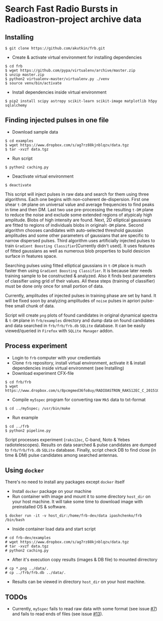 # Search Fast Radio Bursts in Radioastron-project archive data

## Installing

```
$ git clone https://github.com/akutkin/frb.git
```
- Create & activate virtual environment for installing dependencies
```
$ cd frb
$ wget https://github.com/pypa/virtualenv/archive/master.zip
$ unzip master.zip
$ python2 virtualenv-master/virtualenv.py ./venv
$ source venv/bin/activate
```
- Install dependencies inside virtual environment
```
$ pip2 install scipy astropy scikit-learn scikit-image matplotlib h5py sqlalchemy
```

## Finding injected pulses in one file

- Download sample data
```
$ cd examples
$ wget https://www.dropbox.com/s/ag7rz88kjnblqzv/data.tgz
$ tar -xvzf data.tgz
```
- Run  script
```
$ python2 caching.py
```

- Deactivate virtual environment
```
$ deactivate
```
This script will inject pulses in raw data and search for them using three algorithms. Each one begins with non-coherent de-dispersion. First one shear ``t-DM`` plane on universal value and average frequencies to find peaks in time and then DM. Last two use pre-processing the resulting ``t-DM`` plane to reduce the noise and exclude some extended regions of atypicaly high amplitude. Blobs of high intensity are found. Next, 2D elliptical gaussians are fitted to regions of individuals blobs in original``t-DM`` plane. Second algorithm chooses candidates with auto-selected threshold gaussian amplitudes and some other parameters of gaussians that are specific to narrow dispersed pulses. Third algorithm uses artificially injected pulses to train ``Gradient Boosting Classifier``[Currently didn't used]. It uses features of fitted gaussians as well as numerous blob properties to build desicion surface in features space.


Searching pulses using fitted elliptical gaussians in ``t-DM`` place is much faster then using ``Gradient Boosting Classifier``. It is because later needs training sample to be constructed & analyzed. Also it finds best parameters of
classifier using grid of their values. All these steps (training of classifier) must be done only once for small portion of data. 


Currently, amplitudes of injected pulses in training phase are set by hand. It will be fixed soon by analyzing amplitudes of `noise` pulses in apriori pulse-free small chunk of data.

Script will create ``png`` plots of found candidates in original dynamical spectra & ``t-DM`` plane in ``frb/examples`` directory and dump data on found candidates and data searched in ``frb/frb/frb.db`` ``SQLite`` database.  It can be easily viewed/queried in ``Firefox`` with ``SQLite Manager`` addon.

## Process experiment
- Login to ``frb`` computer with your credientials
- Clone ``frb`` repository, install virtual environment, activate it & install dependencies inside virtual environment (see Installing)
- Download experiment CFX-file
```
$ cd frb/frb
$ wget https://www.dropbox.com/s/8pcmgmed36fo8uy/RADIOASTRON_RAKS12EC_C_20151030T210000_ASC_V1.cfx
```
- Compile ``my5spec`` program for converting raw ``Mk5`` data to txt-format
```
$ cd ../my5spec; /usr/bin/make
```
- Run example
```
$ cd ../frb
$ python2 pipeline.py
```
Script processes experiment (``raks12ec``, C-band, Noto & Yebes radiotelescopes). Results on data searched & pulse candidates are dumped to ``frb/frb/frb.db`` ``SQLite`` database. Finally, script check DB to find close (in time & DM) pulse candidates among searched antennas.

## Using ``docker``

There's no need to install any packages except ``docker`` itself

- Install ``docker`` package on your machine
- Run container with image and mount it to some directory ``host_dir`` on your host machine. It will take some time to download image with preinstalled OS & software.
```
$ docker run -it -v host_dir:/home/frb-dev/data ipashchenko/frb /bin/bash
```
- Inside container load data and start script
```
# cd frb-dev/examples
# wget https://www.dropbox.com/s/ag7rz88kjnblqzv/data.tgz
# tar -xvzf data.tgz
# python2 caching.py
```
- After it's execution copy results (images & DB file) to mounted dirrectory
```
# cp *.png ../data/.
# cp ../frb/frb.db ../data/.
```
- Results can be viewed in directory ``host_dir`` on your host machine.

## TODOs

- Currently, ``my5spec`` fails to read raw data with some format (see issue [#7](https://github.com/akutkin/frb/issues/7)) and fails to read ends of files (see issue [#13](https://github.com/akutkin/frb/issues/13)).
